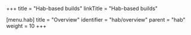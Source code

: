 +++
title = "Hab-based builds"
linkTitle = "Hab-based builds"

[menu.hab]
title = "Overview"
identifier = "hab/overview"
parent = "hab"
weight = 10
+++
